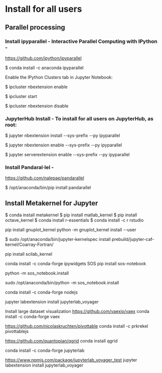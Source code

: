# Install for all users

## Parallel processing

### Install ipyparallel - Interactive Parallel Computing with IPython - 
https://github.com/ipython/ipyparallel

$ conda install -c anaconda ipyparallel

Enable the IPython Clusters tab in Jupyter Notebook:

$ ipcluster nbextension enable

$ ipcluster start

$ ipcluster nbextension disable

### JupyterHub Install - To install for all users on JupyterHub, as root:

$ jupyter nbextension install --sys-prefix --py ipyparallel

$ jupyter nbextension enable --sys-prefix --py ipyparallel

$ jupyter serverextension enable --sys-prefix --py ipyparallel

### Install Pandaral·lel - 
https://github.com/nalepae/pandarallel

$ /opt/anaconda/bin/pip install pandarallel


## Install Metakernel for Jupyter
$ conda install metakernel
$ pip install matlab_kernel
$ pip install octave_kernel
$ conda install r-essentials
$ conda install -c r rstudio

pip install gnuplot_kernel
python -m gnuplot_kernel install --user


$ sudo /opt/anaconda/bin/jupyter-kernelspec install prebuild/jupyter-caf-kernel/Coarray-Fortran/

pip install scilab_kernel


conda install -c conda-forge ipywidgets
SOS
pip install sos-notebook

python -m sos_notebook.install

sudo /opt/anaconda/bin/python -m sos_notebook.install


conda install -c conda-forge nodejs 

jupyter labextension install jupyterlab_voyager

Install large dataset visualization 
https://github.com/vaexio/vaex
conda install -c conda-forge vaex


https://github.com/nicolaskruchten/pivottable
conda install -c prkrekel pivottablejs 

https://github.com/quantopian/qgrid
conda install qgrid

conda install -c conda-forge jupyterlab

https://www.npmjs.com/package/jupyterlab_voyager_test
jupyter labextension install jupyterlab_voyager
